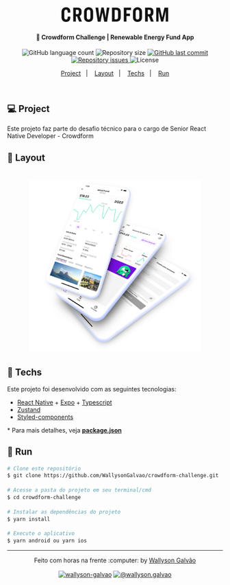 <h1 align="center">
    <img alt="Logo Crowdform Challenge" title="#crowdform-challenge" src=".github/crowdform-challenge.png" width="250px" />
</h1>

<h4 align="center">
  🚀 Crowdform Challenge | Renewable Energy Fund App
</h4>

<p align="center">
  <img alt="GitHub language count" src="https://img.shields.io/github/languages/count/WallysonGalvao/crowdform-challenge">

  <img alt="Repository size" src="https://img.shields.io/github/repo-size/WallysonGalvao/crowdform-challenge">

  <a href="https://github.com/WallysonGalvao/crowdform-challenge/commits/main">
    <img alt="GitHub last commit" src="https://img.shields.io/github/last-commit/WallysonGalvao/crowdform-challenge">
  </a>

  <a href="https://github.com/WallysonGalvao/crowdform-challenge/issues">
    <img alt="Repository issues" src="https://img.shields.io/github/issues/WallysonGalvao/crowdform-challenge">
  </a>

  <img alt="License" src="https://img.shields.io/badge/license-MIT-brightgreen">
</p>

<p align="center">
  <a href="#-projeto">Project</a>&nbsp;&nbsp;&nbsp;|&nbsp;&nbsp;&nbsp;
  <a href="#-layout">Layout</a>&nbsp;&nbsp;&nbsp;|&nbsp;&nbsp;&nbsp;
  <a href="#rocket-techs">Techs</a>&nbsp;&nbsp;&nbsp;|&nbsp;&nbsp;&nbsp;
  <a href="#rocket-run">Run</a>
</p>
<br>

## 💻 Project

Este projeto faz parte do desafio técnico para o cargo de Senior React Native Developer - Crowdform

## 🎨 Layout

<h1 align="center">
 <img alt="Logo Crowdform Challenge" title="#crowdform-challenge" src=".github/mockup.png" width="400px" />      
</h1>

## :rocket: Techs

Este projeto foi desenvolvido com as seguintes tecnologias:

- [React Native](https://reactnative.dev/) + [Expo](https://docs.expo.dev/) + [Typescript](https://www.typescriptlang.org/)
- [Zustand](https://github.com/pmndrs/zustand)
- [Styled-components](https://styled-components.com/)

\* Para mais detalhes, veja **[package.json](./package.json)**

## :notebook: Run

```bash
# Clone este repositório
$ git clone https://github.com/WallysonGalvao/crowdform-challenge.git

# Acesse a pasta do projeto em seu terminal/cmd
$ cd crowdform-challenge

# Instalar as dependências do projeto
$ yarn install

# Execute o aplicativo
$ yarn android ou yarn ios
```

---

<p align="center">Feito com horas na frente :computer: by <a href="https://linkedin.com/in/wallyson-galvao" target="blank"> Wallyson Galvão</a></p>
<p align="center">
<a href="https://linkedin.com/in/wallyson-galvao" target="blank"><img align="center" src="https://cdn.jsdelivr.net/npm/simple-icons@3.0.1/icons/linkedin.svg" alt="wallyson-galvao" height="25" width="25" /></a>
<a href="https://medium.com/@wallyson.galvao" target="blank"><img align="center" src="https://cdn.jsdelivr.net/npm/simple-icons@3.0.1/icons/medium.svg" alt="@wallyson.galvao" height="25" width="25" /></a>
</p>
